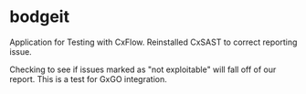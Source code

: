 # bodgeit

Application for Testing with CxFlow.
Reinstalled CxSAST to correct reporting issue.

Checking to see if issues marked as "not exploitable" will fall off of our report. 
This is a test for GxGO integration.
